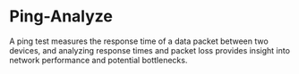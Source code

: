 # Ping-Analyze
A ping test measures the response time of a data packet between two devices, and analyzing response times and packet loss provides insight into network performance and potential bottlenecks.
